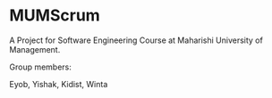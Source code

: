 # MUMScrum

A Project for Software Engineering Course at Maharishi University of Management.

Group members:

Eyob,
Yishak,
Kidist,
Winta
